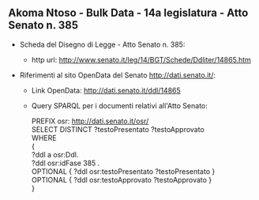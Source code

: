 ## Akoma Ntoso - Bulk Data - 14a legislatura - Atto Senato n. 385 ##

* Scheda del Disegno di Legge - Atto Senato n. 385:
	* http url: http://www.senato.it/leg/14/BGT/Schede/Ddliter/14865.htm

* Riferimenti al sito OpenData del Senato http://dati.senato.it/:
	* Link OpenData: http://dati.senato.it/ddl/14865
	* Query SPARQL per i documenti relativi all'Atto Senato:

        PREFIX osr: <http://dati.senato.it/osr/>  
		SELECT DISTINCT ?testoPresentato ?testoApprovato  
		WHERE  
		{  
		    ?ddl a osr:Ddl.  
		    ?ddl osr:idFase 385 .  
		    OPTIONAL { ?ddl osr:testoPresentato ?testoPresentato }  
		    OPTIONAL { ?ddl osr:testoApprovato ?testoApprovato }  
		}
		